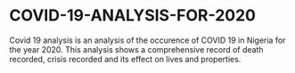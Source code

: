 # COVID-19-ANALYSIS-FOR-2020
Covid 19 analysis is an analysis of the occurence of COVID 19 in Nigeria for the year 2020. This analysis shows a comprehensive record of death recorded, crisis recorded and its effect on lives and properties.
